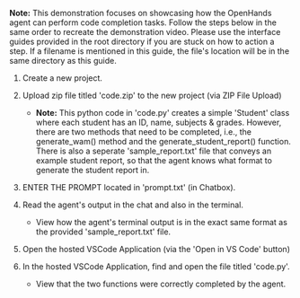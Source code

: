**Note:**
This demonstration focuses on showcasing how the OpenHands agent can perform code completion tasks.
Follow the steps below in the same order to recreate the demonstration video.
Please use the interface guides provided in the root directory if you are stuck on how to action a step.
If a filename is mentioned in this guide, the file's location will be in the same directory as this guide.

1. Create a new project.

2. Upload zip file titled 'code.zip' to the new project (via ZIP File Upload)
    - **Note:** This python code in 'code.py' creates a simple 'Student' class where each student has an ID, name, subjects & grades. However, there are two methods that need to be completed, i.e., the generate_wam() method and the generate_student_report() function. There is also a seperate 'sample_report.txt' file that conveys an example student report, so that the agent knows what format to generate the student report in.

3. ENTER THE PROMPT located in 'prompt.txt' (in Chatbox).  

4. Read the agent's output in the chat and also in the terminal.
    - View how the agent's terminal output is in the exact same format as the provided 'sample_report.txt' file. 

5. Open the hosted VSCode Application (via the 'Open in VS Code' button)

6. In the hosted VSCode Application, find and open the file titled 'code.py'.
    - View that the two functions were correctly completed by the agent.